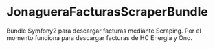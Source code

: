 JonagueraFacturasScraperBundle
==============================

Bundle Symfony2 para descargar facturas mediante Scraping. Por el momento funciona para descargar facturas de HC Energia y Ono.
